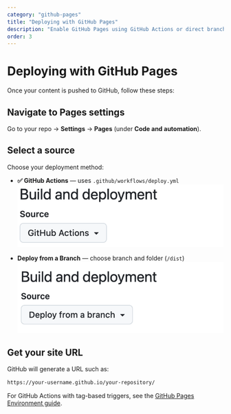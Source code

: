 ```yaml
---
category: "github-pages"
title: "Deploying with GitHub Pages"
description: "Enable GitHub Pages using GitHub Actions or direct branch publishing."
order: 3
---
```


# Deploying with GitHub Pages

Once your content is pushed to GitHub, follow these steps:

## Navigate to Pages settings

Go to your repo → **Settings** → **Pages** (under **Code and automation**).

## Select a source

Choose your deployment method:

- **✅ GitHub Actions** — uses `.github/workflows/deploy.yml`
    ![image-gh](./assets/image-gh.png)

- **Deploy from a Branch** — choose branch and folder (`/dist`)
    ![image-fb](./assets/image-fb.png)

## Get your site URL

GitHub will generate a URL such as:

```bash
https://your-username.github.io/your-repository/
```

For GitHub Actions with tag-based triggers, see the [GitHub Pages Environment guide](/docs/github-pages/configuring-environment).

